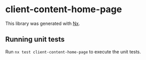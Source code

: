 # client-content-home-page

This library was generated with [Nx](https://nx.dev).

## Running unit tests

Run `nx test client-content-home-page` to execute the unit tests.
